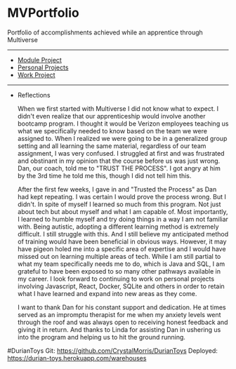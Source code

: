 # MVPortfolio
Portfolio of accomplishments achieved while an apprentice through Multiverse

---

+ [Module Project]()
+ [Personal Projects](https://github.com/CrystalMorris/MVPortfolio/tree/main/personal-projects)
+ [Work Project](https://github.com/CrystalMorris/MVPortfolio/tree/main/misc)

---

+ Reflections   


   When we first started with Multiverse I did not know what to expect. I didn't even realize that our apprenticeship would involve another bootcamp program. I thought it would be Verizon employees teaching us what we specifically needed to know based on the team we were assigned to. When I realized we were going to be in a generalized group setting and all learning the same material, regardless of our team assignment, I was very confused. I struggled at first and was frustrated and obstinant in my opinion that the course before us was just wrong. Dan, our coach, told me to "TRUST THE PROCESS". I got angry at him by the 3rd time he told me this, though I did not tell him this.

   After the first few weeks, I gave in and "Trusted the Process" as Dan had kept repeating. I was certain I would prove the process wrong. But I didn't. In spite of myself I learned so much from this program. Not just about tech but about myself and what I am capable of. Most importantly, I learned to humble myself and try doing things in a way I am not familiar with. Being autistic, adopting a different learning method is extremely difficult. I still struggle with this. And I still believe my anticipated method of training would have been beneficial in obvious ways. However, it may have pigeon holed me into a specific area of expertise and I would have missed out on learning multiple areas of tech. While I am still partial to what my team specifically needs me to do, which is Java and SQL, I am grateful to have been exposed to so many other pathways available in my career. I look forward to continuing to work on personal projects involving Javascript, React, Docker, SQLite and others in order to retain what I have learned and expand into new areas as they come. 
   
   I want to thank Dan for his constant support and dedication. He at times served as an impromptu therapist for me when my anxiety levels went through the roof and was always open to receiving honest feedback and giving it in return. And thanks to Linda for assisting Dan in ushering us into the program and helping us to hit the ground running.





#DurianToys
Git:  https://github.com/CrystalMorris/DurianToys
Deployed:  https://durian-toys.herokuapp.com/warehouses

